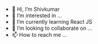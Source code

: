 - 👋 Hi, I’m Shivkumar
- 👀 I’m interested in ...
- 🌱 I’m currently learning React JS
- 💞️ I’m looking to collaborate on ...
- 📫 How to reach me ...

<!---
SHIVAA17/SHIVAA17 is a ✨ special ✨ repository because its `README.md` (this file) appears on your GitHub profile.
You can click the Preview link to take a look at your changes.
--->
